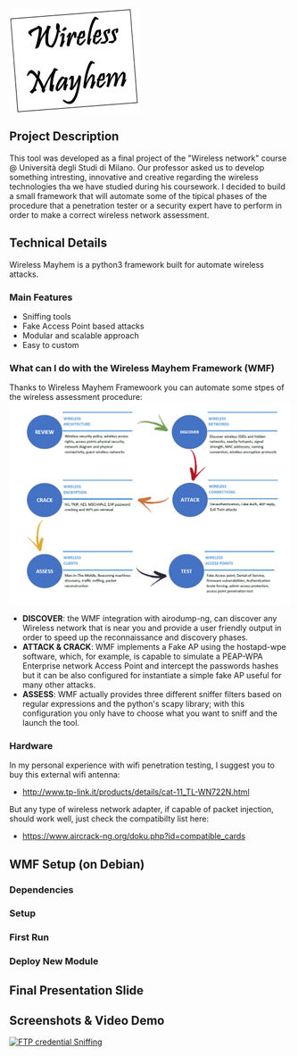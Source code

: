 <img src="images/logo.png" align="center"/>

## Project Description
This tool was developed as a final project of the "Wireless network" course @ Università degli Studi di Milano.
Our professor asked us to develop something intresting, innovative and creative regarding the wireless technologies tha we have studied during his coursework. 
I decided to build a small framework that will automate some of the tipical phases of the procedure that a penetration tester or a security expert have to perform in order to make a correct wireless network assessment.
## Technical Details
Wireless Mayhem is a python3 framework built for automate wireless attacks.
### Main Features
- Sniffing tools
- Fake Access Point based attacks
- Modular and scalable approach
- Easy to custom
### What can I do with the Wireless Mayhem Framework (WMF)
Thanks to Wireless Mayhem Framewoork you can automate some stpes of the wireless assessment procedure:
<img src="images/flowchartWIFIassessment.png" align="center"/>

- **DISCOVER**: the WMF integration with airodump-ng, can discover any Wireless network that is near you and provide a user friendly output in order to speed up the reconnaissance and discovery phases.
- **ATTACK & CRACK**: WMF implements a Fake AP using the hostapd-wpe software, which, for example, is capable to simulate a PEAP-WPA Enterprise network Access Point and intercept the passwords hashes but it can be also configured for instantiate a simple fake AP useful for many other attacks.
- **ASSESS**: WMF actually provides three different sniffer filters based on regular expressions and the python's scapy library; with this configuration you only  have to choose what you want to sniff and the launch the tool. 

### Hardware
In my personal experience with wifi penetration testing, I suggest you to buy this external wifi antenna: 
- http://www.tp-link.it/products/details/cat-11_TL-WN722N.html

But any type of wireless network adapter, if capable of packet injection, should work well, just check the compatibilty list here:
- https://www.aircrack-ng.org/doku.php?id=compatible_cards

## WMF Setup (on Debian)

### Dependencies

### Setup

### First Run 

### Deploy New Module


## Final Presentation Slide

## Screenshots & Video Demo
[![FTP credential Sniffing](https://img.youtube.com/vi/KcH81PO7jVk/0.jpg)](https://www.youtube.com/watch?v=KcH81PO7jVk)

